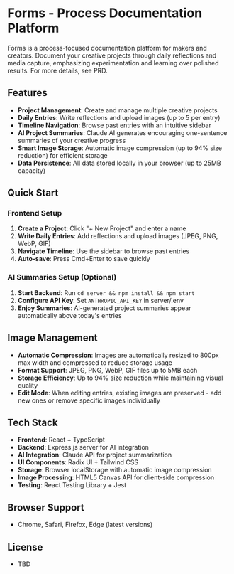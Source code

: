 # Forms - Process Documentation Platform

Forms is a process-focused documentation platform for makers and creators. Document your creative projects through daily reflections and media capture, emphasizing experimentation and learning over polished results. For more details, see PRD.

## Features

- **Project Management**: Create and manage multiple creative projects
- **Daily Entries**: Write reflections and upload images (up to 5 per entry)
- **Timeline Navigation**: Browse past entries with an intuitive sidebar
- **AI Project Summaries**: Claude AI generates encouraging one-sentence summaries of your creative progress
- **Smart Image Storage**: Automatic image compression (up to 94% size reduction) for efficient storage
- **Data Persistence**: All data stored locally in your browser (up to 25MB capacity)

## Quick Start

### Frontend Setup
1. **Create a Project**: Click "+ New Project" and enter a name
2. **Write Daily Entries**: Add reflections and upload images (JPEG, PNG, WebP, GIF)
3. **Navigate Timeline**: Use the sidebar to browse past entries
4. **Auto-save**: Press Cmd+Enter to save quickly

### AI Summaries Setup (Optional)
1. **Start Backend**: Run `cd server && npm install && npm start` 
2. **Configure API Key**: Set `ANTHROPIC_API_KEY` in server/.env
3. **Enjoy Summaries**: AI-generated project summaries appear automatically above today's entries

## Image Management

- **Automatic Compression**: Images are automatically resized to 800px max width and compressed to reduce storage usage
- **Format Support**: JPEG, PNG, WebP, GIF files up to 5MB each
- **Storage Efficiency**: Up to 94% size reduction while maintaining visual quality
- **Edit Mode**: When editing entries, existing images are preserved - add new ones or remove specific images individually

## Tech Stack
- **Frontend**: React + TypeScript
- **Backend**: Express.js server for AI integration
- **AI Integration**: Claude API for project summarization
- **UI Components**: Radix UI + Tailwind CSS
- **Storage**: Browser localStorage with automatic image compression
- **Image Processing**: HTML5 Canvas API for client-side compression
- **Testing**: React Testing Library + Jest

## Browser Support
- Chrome, Safari, Firefox, Edge (latest versions)

## License
- TBD
